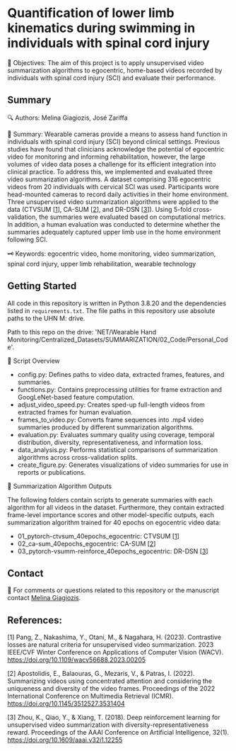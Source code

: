 # Quantification of lower limb kinematics during swimming in individuals with spinal cord injury

🎯 Objectives: The aim of this project is to apply unsupervised video summarization algorithms to egocentric, home-based videos recorded by individuals with spinal cord injury (SCI) and evaluate their performance.

## Summary 

🔍 Authors: Melina Giagiozis, José Zariffa

📝 Summary: Wearable cameras provide a means to assess hand function in individuals with spinal cord injury (SCI) beyond clinical settings. Previous studies have found that clinicians acknowledge the potential of egocentric video for monitoring and informing rehabilitation, however, the large volumes of video data poses a challenge for its efficient integration into clinical practice. To address this, we implemented and evaluated three video summarization algorithms. A dataset comprising 316 egocentric videos from 20 individuals with cervical SCI was used. Participants wore head-mounted cameras to record daily activities in their home environment. Three unsupervised video summarization algorithms were applied to the data (CTVSUM \[[1](#1)\], CA-SUM \[[2](#2)\], and DR-DSN \[[3](#3)\]). Using 5-fold cross-validation, the summaries were evaluated based on computational metrics. In addition, a human evaluation was conducted to determine whether the summaries adequately captured upper limb use in the home environment following SCI.

🗝️ Keywords: egocentric video, home monitoring, video summarization, spinal cord injury, upper limb rehabilitation, wearable technology


## Getting Started

All code in this repository is written in Python 3.8.20 and the dependencies listed in `requirements.txt`. The file paths in this repository use absolute paths to the UHN M: drive.

Path to this repo on the drive: 'NET/Wearable Hand Monitoring/Centralized_Datasets/SUMMARIZATION/02_Code/Personal_Code'.


📁 Script Overview
- config.py: Defines paths to video data, extracted frames, features, and summaries.
- functions.py: Contains preprocessing utilities for frame extraction and GoogLeNet-based feature computation.
- adjust_video_speed.py: Creates sped-up full-length videos from extracted frames for human evaluation.
- frames_to_video.py: Converts frame sequences into .mp4 video summaries produced by different summarization algorithms.
- evaluation.py: Evaluates summary quality using coverage, temporal distribution, diversity, representativeness, and information loss.
- data_analysis.py: Performs statistical comparisons of summarization algorithms across cross-validation splits.
- create_figure.py: Generates visualizations of video summaries for use in reports or publications.

📂 Summarization Algorithm Outputs

The following folders contain scripts to generate summaries with each algorithm for all videos in the dataset. Furthermore, they contain extracted frame-level importance scores and other model-specific outputs, each summarization algorithm trained for 40 epochs on egocentric video data:

- 01_pytorch-ctvsum_40epochs_egocentric: CTVSUM \[[1](#1)\]
- 02_ca-sum_40epochs_egocentric: CA-SUM \[[2](#2)\]
- 03_pytorch-vsumm-reinforce_40epochs_egocentric: DR-DSN \[[3](#3)\]


## Contact 

📧 For comments or questions related to this repository or the manuscript contact [Melina Giagiozis](Melina.Giagiozis@balgrist.ch).


## References:

<a id="1">[1]</a> Pang, Z., Nakashima, Y., Otani, M., & Nagahara, H. (2023). Contrastive losses are natural criteria for unsupervised video summarization. 2023 IEEE/CVF Winter Conference on Applications of Computer Vision (WACV). https://doi.org/10.1109/wacv56688.2023.00205
<br>

<a id="2">[2]</a> Apostolidis, E., Balaouras, G., Mezaris, V., & Patras, I. (2022). Summarizing videos using concentrated attention and considering the uniqueness and diversity of the video frames. Proceedings of the 2022 International Conference on Multimedia Retrieval (ICMR). https://doi.org/10.1145/3512527.3531404
<br>

<a id="3">[3]</a> Zhou, K., Qiao, Y., & Xiang, T. (2018). Deep reinforcement learning for unsupervised video summarization with diversity-representativeness reward. Proceedings of the AAAI Conference on Artificial Intelligence, 32(1). https://doi.org/10.1609/aaai.v32i1.12255
